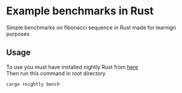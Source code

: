 # Example benchmarks in Rust  
Simple benchmarks on fibonacci sequence in Rust made for learnign purposes    
## Usage  
To use you must have installed nightly Rust from [here](https://www.rust-lang.org/)  
Then run this command in root directory  
```
cargo +nightly bench
```
